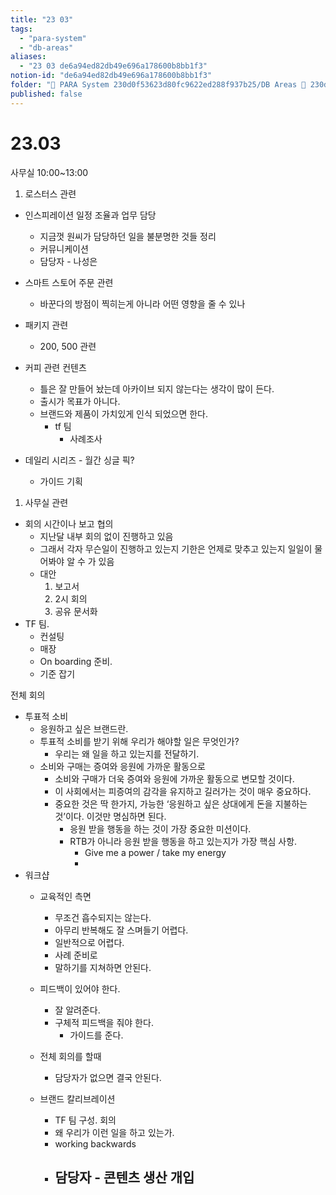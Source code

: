 ```yaml
---
title: "23 03"
tags:
  - "para-system"
  - "db-areas"
aliases:
  - "23 03 de6a94ed82db49e696a178600b8bb1f3"
notion-id: "de6a94ed82db49e696a178600b8bb1f3"
folder: "🚀 PARA System 230d0f53623d80fc9622ed288f937b25/DB Areas 🔲 230d0f53623d812fa0e9f500c4679623/(주) 음 66e9b539f26a4b65b785de77451613c8/내부 워크숍 및 회의 c09642829cbb460caade3d89d7122a12/이미 워크숍 cb3e1ab851ca467db85921b454cc60bd"
published: false
---
```


# 23.03

사무실 10:00~13:00

1. 로스터스 관련

* 인스피레이션 일정 조율과 업무 담당
  * 지금껏 원씨가 담당하던 일을 불분명한 것들 정리
  * 커뮤니케이션
  * 담당자 - 나성은

* 스마트 스토어 주문 관련
  * 바꾼다의 방점이 찍히는게 아니라 어떤 영향을 줄 수 있나

* 패키지 관련
  * 200, 500 관련

* 커피 관련 컨텐츠
  * 틀은 잘 만들어 놨는데 아카이브 되지 않는다는 생각이 많이 든다.
  * 출시가 목표가 아니다.
  * 브랜드와 제품이 가치있게 인식 되었으면 한다.
    * tf 팀
      * 사례조사

* 데일리 시리즈 - 월간 싱글 픽?
  * 가이드 기획

1. 사무실 관련

* 회의 시간이나 보고 협의
  * 지난달 내부 회의 없이 진행하고 있음
  * 그래서 각자 무슨일이 진행하고 있는지 기한은 언제로 맞추고 있는지 일일이 물어봐야 알 수 가 있음
  * 대안
    1. 보고서
    2. 2시 회의
    3. 공유 문서화
* TF 팀.
  * 컨설팅
  * 매장
  * On boarding 준비.
  * 기준 잡기

전체 회의

* 투표적 소비
  * 응원하고 싶은 브랜드란.
  * 투표적 소비를 받기 위해 우리가 해야할 일은 무엇인가?
    * 우리는 왜 일을 하고 있는지를 전달하기.
  * 소비와 구매는 증여와 응원에 가까운 활동으로
    * 소비와 구매가 더욱 증여와 응원에 가까운 활동으로 변모할 것이다.
    * 이 사회에서는 피증여의 감각을 유지하고 길러가는 것이 매우 중요하다.
    * 중요한 것은 딱 한가지, 가능한 ‘응원하고 싶은 상대에게 돈을 지불하는 것’이다. 이것만 명심하면 된다.
      * 응원 받을 행동을 하는 것이 가장 중요한 미션이다.
      * RTB가 아니라 응원 받을 행동을 하고 있는지가 가장 핵심 사항.
        * Give me a power / take my energy
        *
* 워크샵
  * 교육적인 측면
    * 무조건 흡수되지는 않는다.
    * 아무리 반복해도 잘 스며들기 어렵다.
    * 일반적으로 어렵다.
    * 사례 준비로
    * 말하기를 지쳐하면 안된다.

  * 피드백이 있어야 한다.
    * 잘 알려준다.
    * 구체적 피드백을 줘야 한다.
      * 가이드를 준다.

  * 전체 회의를 할때
    * 담당자가 없으면 결국 안된다.

  * 브랜드 칼리브레이션
    * TF 팀 구성. 회의
    * 왜 우리가 이런 일을 하고 있는가.
    * working backwards
    * ## 담당자 - 콘텐츠 생산 개입
